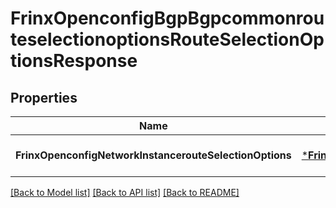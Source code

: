 # FrinxOpenconfigBgpBgpcommonrouteselectionoptionsRouteSelectionOptionsResponse

## Properties
Name | Type | Description | Notes
------------ | ------------- | ------------- | -------------
**FrinxOpenconfigNetworkInstancerouteSelectionOptions** | [***FrinxOpenconfigBgpBgpcommonrouteselectionoptionsRouteSelectionOptions**](frinx.openconfig.bgp.bgpcommonrouteselectionoptions.RouteSelectionOptions.md) |  | [optional] [default to null]

[[Back to Model list]](../README.md#documentation-for-models) [[Back to API list]](../README.md#documentation-for-api-endpoints) [[Back to README]](../README.md)


